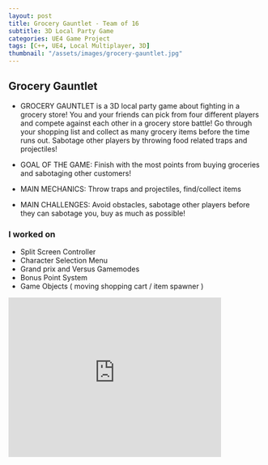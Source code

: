 ```yaml
---
layout: post
title: Grocery Gauntlet - Team of 16
subtitle: 3D Local Party Game
categories: UE4 Game Project
tags: [C++, UE4, Local Multiplayer, 3D]
thumbnail: "/assets/images/grocery-gauntlet.jpg"
---
```

 
## Grocery Gauntlet

- GROCERY GAUNTLET is a 3D local party game about fighting in a grocery store! 
You and your friends can pick from four different players and compete against each other in a grocery store battle! Go through your shopping list and collect as many grocery items before the time runs out. Sabotage other players by throwing food related traps and projectiles!

- GOAL OF THE GAME: Finish with the most points from buying groceries and sabotaging other customers!
- MAIN MECHANICS: Throw traps and projectiles, find/collect items
- MAIN CHALLENGES: Avoid obstacles, sabotage other players before they can sabotage you, buy as much as possible!

### I worked on
- Split Screen Controller
- Character Selection Menu
- Grand prix and Versus Gamemodes
- Bonus Point System
- Game Objects ( moving shopping cart / item spawner )

<iframe width="420" height="315" src="https://www.youtube.com/embed/m45AgI3aRbU" frameborder="0" allowfullscreen></iframe>


